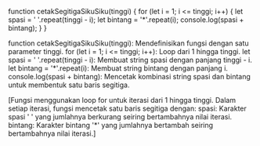function cetakSegitigaSikuSiku(tinggi) {
    for (let i = 1; i <= tinggi; i++) {
        let spasi = ' '.repeat(tinggi - i);
        let bintang = '*'.repeat(i);
        console.log(spasi + bintang);
    }
}

function cetakSegitigaSikuSiku(tinggi): Mendefinisikan fungsi dengan satu parameter tinggi.
for (let i = 1; i <= tinggi; i++): Loop dari 1 hingga tinggi.
let spasi = ' '.repeat(tinggi - i): Membuat string spasi dengan panjang tinggi - i.
let bintang = '*'.repeat(i): Membuat string bintang dengan panjang i.
console.log(spasi + bintang): Mencetak kombinasi string spasi dan bintang untuk membentuk satu baris segitiga.

[Fungsi menggunakan loop for untuk iterasi dari 1 hingga tinggi.
Dalam setiap iterasi, fungsi mencetak satu baris segitiga dengan:
spasi: Karakter spasi ' ' yang jumlahnya berkurang seiring bertambahnya nilai iterasi.
bintang: Karakter bintang '*' yang jumlahnya bertambah seiring bertambahnya nilai iterasi.]